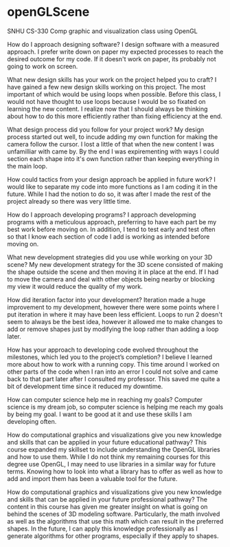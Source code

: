 # openGLScene
SNHU CS-330 Comp graphic and visualization class using OpenGL 


How do I approach designing software?
I design software with a measured approach. I prefer write down on paper my expected processes to reach the desired outcome for my code. If it doesn't work on paper, its probably not going to work on screen.

What new design skills has your work on the project helped you to craft?
I have gained a few new design skills working on this project. The most important of which would be using loops when possible. Before this class, I would not have thought to use loops because I would be so fixated on learning the new content. I realize now that I should always be thinking about how to do this more efficiently rather than fixing efficiency at the end.
          
What design process did you follow for your project work?
My design process started out well, to incude adding my own function for making the camera follow the cursor. I lost a little of that when the new content I was unfamilliar with came by. By the end I was expirementing with ways I could section each shape into it's own function rather than keeping everything in the main loop.

How could tactics from your design approach be applied in future work?
I would like to separate my code into more functions as I am coding it in the future. While I had the notion to do so, it was after I made the rest of the project already so there was very little time.


How do I approach developing programs?
I approach developming programs with a meticulous approach, preferring to have each part be my best work before moving on. In addition, I tend to test early and test often so that I know each section of code I add is working as intended before moving on.

What new development strategies did you use while working on your 3D scene?
My new development strategy for the 3D scene consisted of making the shape outside the scene and then moving it in place at the end. If I had to move the camera and deal with other objects being nearby or blocking my view it would reduce the quality of my work.

How did iteration factor into your development?
Iteration made a huge improvement to my development, however there were some points where I put iteration in where it may have been less efficient. Loops to run 2 doesn't seem to always be the best idea, however it allowed me to make changes to add or remove shapes just by modifying the loop rather than adding a loop later.

How has your approach to developing code evolved throughout the milestones, which led you to the project’s completion?
I believe I learned more about how to work with a running copy. This time around I worked on other parts of the code when I ran into an error I could not solve and came back to that part later after I consulted my professor. This saved me quite a bit of development time since it reduced my downtime.

How can computer science help me in reaching my goals?
Computer science is my dream job, so computer science is helping me reach my goals by being my goal. I want to be good at it and use these skills I am developing often.

How do computational graphics and visualizations give you new knowledge and skills that can be applied in your future educational pathway?
This course expanded my skillset to include understanding the OpenGL libraries and how to use them. While I do not think my remaining courses for this degree use OpenGL, I may need to use libraries in a similar way for future terms. Knowing how to look into what a library has to offer as well as how to add and import them has been a valuable tool for the future.

How do computational graphics and visualizations give you new knowledge and skills that can be applied in your future professional pathway?
The content in this course has given me greater insight on what is going on behind the scenes of 3D modeling software. Particularly, the math involved as well as the algorithms that use this math which can result in the preferred shapes. In the future, I can apply this knowledge professionally as I generate algorithms for other programs, especially if they apply to shapes.

